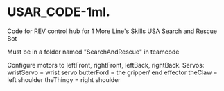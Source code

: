 # USAR_CODE-1ml.
Code for REV control hub for 1 More Line's Skills USA Search and Rescue Bot

Must be in a folder named "SearchAndRescue" in teamcode

Configure motors to leftFront, rightFront, leftBack, rightBack. Servos:
        wristServo = wrist servo
        butterFord = the gripper/ end effector
        theClaw = left shoulder 
        theThingy = right shoulder
